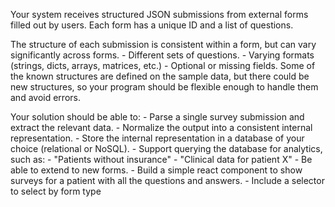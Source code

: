 
Your system receives structured JSON submissions from external forms filled out by users.
Each form has a unique ID and a list of questions.

The structure of each submission is consistent within a form, but can vary significantly across forms.
    - Different sets of questions.
    - Varying formats (strings, dicts, arrays, matrices, etc.)
    - Optional or missing fields.
Some of the known structures are defined on the sample data, but there could be new structures, so your program should be flexible enough to handle them and avoid errors.

Your solution should be able to:
    - Parse a single survey submission and extract the relevant data.
    - Normalize the output into a consistent internal representation.
    - Store the internal representation in a database of your choice (relational or NoSQL).
    - Support querying the database for analytics, such as:
        - "Patients without insurance"
        - "Clinical data for patient X"
    - Be able to extend to new forms.
    - Build a simple react component to show surveys for a patient with all the questions and answers.
        - Include a selector to select by form type